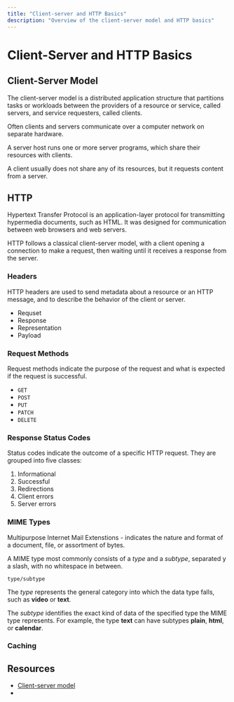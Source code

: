 ```yaml
---
title: "Client-server and HTTP Basics"
description: "Overview of the client-server model and HTTP basics"
---
```


# Client-Server and HTTP Basics

## Client-Server Model

The client-server model is a distributed application structure that partitions tasks or workloads between the providers of a resource or service, called servers, and service requesters, called clients.

Often clients and servers communicate over a computer network on separate hardware.

A server host runs one or more server programs, which share their resources with clients.

A client usually does not share any of its resources, but it requests content from a server.

## HTTP

Hypertext Transfer Protocol is an application-layer protocol for transmitting hypermedia documents, such as HTML. It was designed for communication between web browsers and web servers.

HTTP follows a classical client-server model, with a client opening a connection to make a request, then waiting until it receives a response from the server.

### Headers

HTTP headers are used to send metadata about a resource or an HTTP message, and to describe the behavior of the client or server.

- Requset
- Response
- Representation
- Payload

### Request Methods

Request methods indicate the purpose of the request and what is expected if the request is successful.

- `GET`
- `POST`
- `PUT`
- `PATCH`
- `DELETE`

### Response Status Codes

Status codes indicate the outcome of a specific HTTP request. They are grouped into five classes:

1. Informational
2. Successful
3. Redirections
4. Client errors
5. Server errors

### MIME Types

Multipurpose Internet Mail Extenstions - indicates the nature and format of a document, file, or assortment of bytes.

A MIME type most commonly consists of a *type* and a *subtype*, separated y a slash, with no whitespace in between.

```
type/subtype
```

The *type* represents the general category into which the data type falls, such as **video** or **text**.

The *subtype* identifies the exact kind of data of the specified type the MIME type represents. For example, the type **text** can have subtypes **plain**, **html**, or **calendar**.

### Caching



## Resources

- [Client-server model](https://en.wikipedia.org/wiki/Client%E2%80%93server_model)
- 